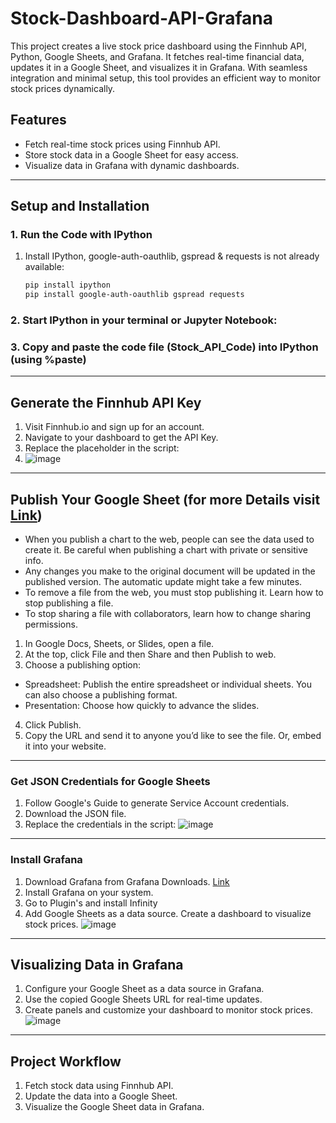 # Stock-Dashboard-API-Grafana
This project creates a live stock price dashboard using the Finnhub API, Python, Google Sheets, and Grafana. It fetches real-time financial data, updates it in a Google Sheet, and visualizes it in Grafana. With seamless integration and minimal setup, this tool provides an efficient way to monitor stock prices dynamically.

## Features

- Fetch real-time stock prices using Finnhub API.
- Store stock data in a Google Sheet for easy access.
- Visualize data in Grafana with dynamic dashboards.

---

## Setup and Installation

### 1. Run the Code with IPython
1. Install IPython, google-auth-oauthlib, gspread & requests is not already available:
   ```bash 
   pip install ipython
   pip install google-auth-oauthlib gspread requests

### 2. Start IPython in your terminal or Jupyter Notebook:

### 3. Copy and paste the code file (Stock_API_Code) into IPython (using %paste)

---

## Generate the Finnhub API Key
1. Visit Finnhub.io and sign up for an account.
2. Navigate to your dashboard to get the API Key.
3. Replace the placeholder in the script:
4. ![image](https://github.com/user-attachments/assets/67df6bda-7744-4607-acd6-3b789d72b0b4)

---

## Publish Your Google Sheet (for more Details visit [Link](https://support.google.com/docs/answer/183965?hl=en&co=GENIE.Platform%3DDesktop#zippy=))

* When you publish a chart to the web, people can see the data used to create it. Be careful when publishing a chart with private or sensitive info.
* Any changes you make to the original document will be updated in the published version. The automatic update might take a few minutes.
* To remove a file from the web, you must stop publishing it. Learn how to stop publishing a file.
* To stop sharing a file with collaborators, learn how to change sharing permissions.

1. In Google Docs, Sheets, or Slides, open a file.
2. At the top, click File and then Share and then Publish to web.
3. Choose a publishing option:
* Spreadsheet: Publish the entire spreadsheet or individual sheets. You can also choose a publishing format.
* Presentation: Choose how quickly to advance the slides.
4. Click Publish.
5. Copy the URL and send it to anyone you’d like to see the file. Or, embed it into your website.

---

### Get JSON Credentials for Google Sheets
1. Follow Google's Guide to generate Service Account credentials.
2. Download the JSON file.
3. Replace the credentials in the script:
![image](https://github.com/user-attachments/assets/efabbd28-921a-451e-ad8b-694ce606c025)

---

### Install Grafana
1. Download Grafana from Grafana Downloads. [Link](https://grafana.com/grafana/download)
2. Install Grafana on your system.
3. Go to Plugin's and install Infinity 
4. Add Google Sheets as a data source.
Create a dashboard to visualize stock prices.
![image](https://github.com/user-attachments/assets/c1d9c22d-55ae-4dc6-8a59-e26bb6d8a11b)

---

## Visualizing Data in Grafana
1. Configure your Google Sheet as a data source in Grafana.
2. Use the copied Google Sheets URL for real-time updates.
3. Create panels and customize your dashboard to monitor stock prices.
![image](https://github.com/user-attachments/assets/b5d82e2d-bc7f-4797-9862-12d2373d44d0)


---

## Project Workflow
1. Fetch stock data using Finnhub API.
2. Update the data into a Google Sheet.
3. Visualize the Google Sheet data in Grafana.
